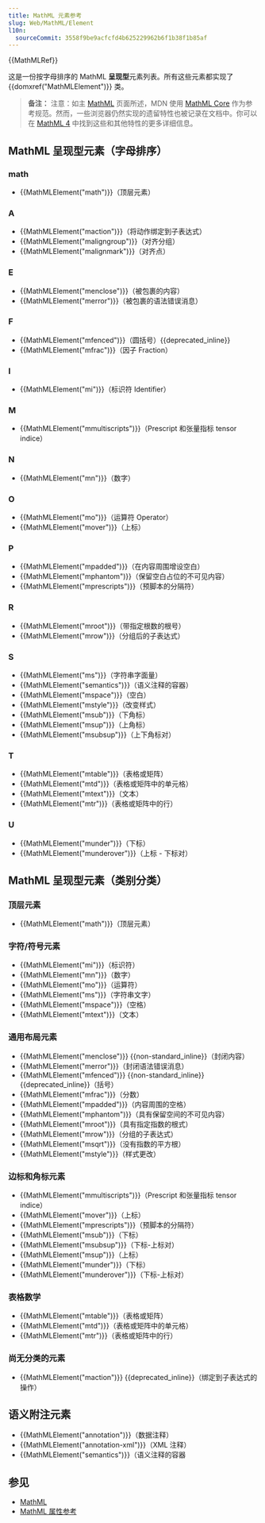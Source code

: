 ```yaml
---
title: MathML 元素参考
slug: Web/MathML/Element
l10n:
  sourceCommit: 3558f9be9acfcfd4b625229962b6f1b38f1b85af
---
```


{{MathMLRef}}

这是一份按字母排序的 MathML **呈现型**元素列表。所有这些元素都实现了 {{domxref("MathMLElement")}} 类。

> **备注：** 注意：如主 [MathML](/zh-CN/docs/Web/MathML) 页面所述，MDN 使用 [MathML Core](https://w3c.github.io/mathml-core/) 作为参考规范。然而，一些浏览器仍然实现的遗留特性也被记录在文档中。你可以在 [MathML 4](https://w3c.github.io/mathml/) 中找到这些和其他特性的更多详细信息。

## MathML 呈现型元素（字母排序）

### math

- {{MathMLElement("math")}}（顶层元素）

### A

- {{MathMLElement("maction")}}（将动作绑定到子表达式）
- {{MathMLElement("maligngroup")}}（对齐分组）
- {{MathMLElement("malignmark")}}（对齐点）

### E

- {{MathMLElement("menclose")}}（被包裹的内容）
- {{MathMLElement("merror")}}（被包裹的语法错误消息）

### F

- {{MathMLElement("mfenced")}}（圆括号）{{deprecated_inline}}
- {{MathMLElement("mfrac")}}（因子 Fraction）

### I

- {{MathMLElement("mi")}}（标识符 Identifier）

### M

- {{MathMLElement("mmultiscripts")}}（Prescript 和张量指标 tensor indice）

### N

- {{MathMLElement("mn")}}（数字）

### O

- {{MathMLElement("mo")}}（运算符 Operator）
- {{MathMLElement("mover")}}（上标）

### P

- {{MathMLElement("mpadded")}}（在内容周围增设空白）
- {{MathMLElement("mphantom")}}（保留空白占位的不可见内容）
- {{MathMLElement("mprescripts")}}（预脚本的分隔符）

### R

- {{MathMLElement("mroot")}}（带指定根数的根号）
- {{MathMLElement("mrow")}}（分组后的子表达式）

### S

- {{MathMLElement("ms")}}（字符串字面量）
- {{MathMLElement("semantics")}}（语义注释的容器）
- {{MathMLElement("mspace")}}（空白）
- {{MathMLElement("mstyle")}}（改变样式）
- {{MathMLElement("msub")}}（下角标）
- {{MathMLElement("msup")}}（上角标）
- {{MathMLElement("msubsup")}}（上下角标对）

### T

- {{MathMLElement("mtable")}}（表格或矩阵）
- {{MathMLElement("mtd")}}（表格或矩阵中的单元格）
- {{MathMLElement("mtext")}}（文本）
- {{MathMLElement("mtr")}}（表格或矩阵中的行）

### U

- {{MathMLElement("munder")}}（下标）
- {{MathMLElement("munderover")}}（上标 - 下标对）

## MathML 呈现型元素（类别分类）

### 顶层元素

- {{MathMLElement("math")}}（顶层元素）

### 字符/符号元素

- {{MathMLElement("mi")}}（标识符）
- {{MathMLElement("mn")}}（数字）
- {{MathMLElement("mo")}}（运算符）
- {{MathMLElement("ms")}}（字符串文字）
- {{MathMLElement("mspace")}}（空格）
- {{MathMLElement("mtext")}}（文本）

### 通用布局元素

- {{MathMLElement("menclose")}} {{non-standard_inline}}（封闭内容）
- {{MathMLElement("merror")}}（封闭语法错误消息）
- {{MathMLElement("mfenced")}} {{non-standard_inline}} {{deprecated_inline}}（括号）
- {{MathMLElement("mfrac")}}（分数）
- {{MathMLElement("mpadded")}}（内容周围的空格）
- {{MathMLElement("mphantom")}}（具有保留空间的不可见内容）
- {{MathMLElement("mroot")}}（具有指定指数的根式）
- {{MathMLElement("mrow")}}（分组的子表达式）
- {{MathMLElement("msqrt")}}（没有指数的平方根）
- {{MathMLElement("mstyle")}}（样式更改）

### 边标和角标元素

- {{MathMLElement("mmultiscripts")}}（Prescript 和张量指标 tensor indice）
- {{MathMLElement("mover")}}（上标）
- {{MathMLElement("mprescripts")}}（预脚本的分隔符）
- {{MathMLElement("msub")}}（下标）
- {{MathMLElement("msubsup")}}（下标-上标对）
- {{MathMLElement("msup")}}（上标）
- {{MathMLElement("munder")}}（下标）
- {{MathMLElement("munderover")}}（下标-上标对）

### 表格数学

- {{MathMLElement("mtable")}}（表格或矩阵）
- {{MathMLElement("mtd")}}（表格或矩阵中的单元格）
- {{MathMLElement("mtr")}}（表格或矩阵中的行）

### 尚无分类的元素

- {{MathMLElement("maction")}} {{deprecated_inline}}（绑定到子表达式的操作）

## 语义附注元素

- {{MathMLElement("annotation")}}（数据注释）
- {{MathMLElement("annotation-xml")}}（XML 注释）
- {{MathMLElement("semantics")}}（语义注释的容器

## 参见

- [MathML](/zh-CN/docs/Web/MathML)
- [MathML 属性参考](/zh-CN/docs/Web/MathML/Attribute)

